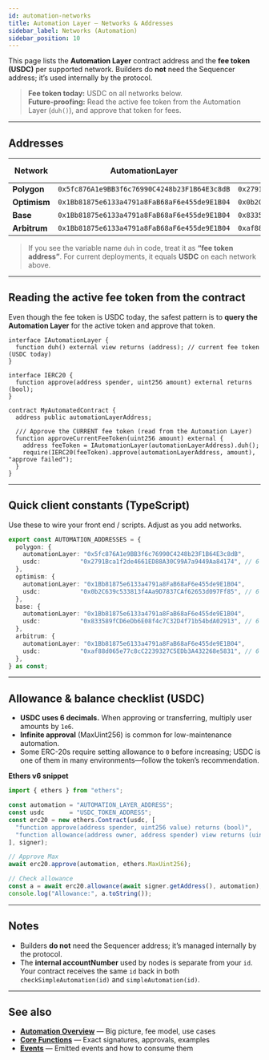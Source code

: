 ```yaml
---
id: automation-networks
title: Automation Layer — Networks & Addresses
sidebar_label: Networks (Automation)
sidebar_position: 10
---
```


This page lists the **Automation Layer** contract address and the **fee token (USDC)** per supported network. Builders do **not** need the Sequencer address; it’s used internally by the protocol.

> **Fee token today:** USDC on all networks below.  
> **Future-proofing:** Read the active fee token from the Automation Layer (`duh()`), and approve that token for fees.

---

## Addresses

| Network     | AutomationLayer                                   | USDC (fee token)                                | USDC Decimals |
|-------------|----------------------------------------------------|-------------------------------------------------|---------------|
| **Polygon** | `0x5fc876A1e9BB3f6c76990C4248b23F1B64E3c8dB`       | `0x2791Bca1f2de4661ED88A30C99A7a9449Aa84174`    | 6             |
| **Optimism**| `0x1Bb81875e6133a4791a8FaB68aF6e455de9E1B04`       | `0x0b2C639c533813f4Aa9D7837CAf62653d097Ff85`    | 6             |
| **Base**    | `0x1Bb81875e6133a4791a8FaB68aF6e455de9E1B04`       | `0x833589fCD6eDb6E08f4c7C32D4f71b54bdA02913`    | 6             |
| **Arbitrum**| `0x1Bb81875e6133a4791a8FaB68aF6e455de9E1B04`       | `0xaf88d065e77c8cC2239327C5EDb3A432268e5831`    | 6             |

> If you see the variable name `duh` in code, treat it as **“fee token address”**. For current deployments, it equals **USDC** on each network above.

---

## Reading the active fee token from the contract

Even though the fee token is USDC today, the safest pattern is to **query the Automation Layer** for the active token and approve that token.

```solidity
interface IAutomationLayer {
  function duh() external view returns (address); // current fee token (USDC today)
}

interface IERC20 {
  function approve(address spender, uint256 amount) external returns (bool);
}

contract MyAutomatedContract {
  address public automationLayerAddress;

  /// Approve the CURRENT fee token (read from the Automation Layer)
  function approveCurrentFeeToken(uint256 amount) external {
    address feeToken = IAutomationLayer(automationLayerAddress).duh();
    require(IERC20(feeToken).approve(automationLayerAddress, amount), "approve failed");
  }
}
```

---

## Quick client constants (TypeScript)

Use these to wire your front end / scripts. Adjust as you add networks.

```ts
export const AUTOMATION_ADDRESSES = {
  polygon: {
    automationLayer: "0x5fc876A1e9BB3f6c76990C4248b23F1B64E3c8dB",
    usdc:           "0x2791Bca1f2de4661ED88A30C99A7a9449Aa84174", // 6 decimals
  },
  optimism: {
    automationLayer: "0x1Bb81875e6133a4791a8FaB68aF6e455de9E1B04",
    usdc:           "0x0b2C639c533813f4Aa9D7837CAf62653d097Ff85", // 6 decimals
  },
  base: {
    automationLayer: "0x1Bb81875e6133a4791a8FaB68aF6e455de9E1B04",
    usdc:           "0x833589fCD6eDb6E08f4c7C32D4f71b54bdA02913", // 6 decimals
  },
  arbitrum: {
    automationLayer: "0x1Bb81875e6133a4791a8FaB68aF6e455de9E1B04",
    usdc:           "0xaf88d065e77c8cC2239327C5EDb3A432268e5831", // 6 decimals
  },
} as const;
```

---

## Allowance & balance checklist (USDC)

- **USDC uses 6 decimals.** When approving or transferring, multiply user amounts by `1e6`.
- **Infinite approval** (MaxUint256) is common for low-maintenance automation.
- Some ERC-20s require setting allowance to `0` before increasing; USDC is one of them in many environments—follow the token’s recommendation.

**Ethers v6 snippet**
```ts
import { ethers } from "ethers";

const automation = "AUTOMATION_LAYER_ADDRESS";
const usdc       = "USDC_TOKEN_ADDRESS";
const erc20 = new ethers.Contract(usdc, [
  "function approve(address spender, uint256 value) returns (bool)",
  "function allowance(address owner, address spender) view returns (uint256)"
], signer);

// Approve Max
await erc20.approve(automation, ethers.MaxUint256);

// Check allowance
const a = await erc20.allowance(await signer.getAddress(), automation);
console.log("Allowance:", a.toString());
```

---

## Notes

- Builders **do not** need the Sequencer address; it’s managed internally by the protocol.
- The **internal accountNumber** used by nodes is separate from your `id`. Your contract receives the same `id` back in both `checkSimpleAutomation(id)` and `simpleAutomation(id)`.

---

## See also

- **[Automation Overview](./automation-overview.md)** — Big picture, fee model, use cases  
- **[Core Functions](./automation-core.md)** — Exact signatures, approvals, examples  
- **[Events](./automation-events.md)** — Emitted events and how to consume them
